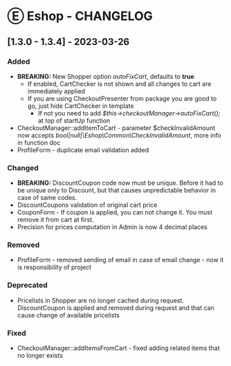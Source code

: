 # Ⓔ Eshop - CHANGELOG

## [1.3.0 - 1.3.4] - 2023-03-26

### Added
- **BREAKING:** New Shopper option *autoFixCart*, defaults to **true**
  - If enabled, CartChecker is not shown and all changes to cart are immediately applied
  - If you are using CheckoutPresenter from package you are good to go, just hide CartChecker in template
    - If not you need to add *$this->checkoutManager->autoFixCart();* at top of startUp function
- CheckoutManager::addItemToCart - parameter $checkInvalidAmount now accepts *bool|null|\Eshop\Common\CheckInvalidAmount*, more info in function doc
- ProfileForm - duplicate email validation added

### Changed
- **BREAKING:** DiscountCoupon code now must be unique. Before it had to be unique only to Discount, but that causes unpredictable behavior in case of same codes. 
- DiscountCoupons validation of original cart price
- CouponForm - If coupon is applied, you can not change it. You must remove it from cart at first.
- Precision for prices computation in Admin is now 4 decimal places

### Removed
- ProfileForm - removed sending of email in case of email change - now it is responsibility of project

### Deprecated
- Pricelists in Shopper are no longer cached during request. DiscountCoupon is applied and removed during request and that can cause change of available pricelists

### Fixed
- CheckoutManager::addItemsFromCart - fixed adding related items that no longer exists
